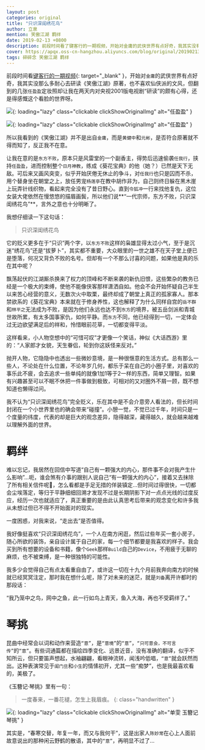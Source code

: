 ```yaml
---
layout: post
categories: original
title: "只识深闺绣花鸟"
author: 立泉
mention: 笑傲江湖 羁绊
date: 2019-02-13 +0800
description: 前段时间看了键客行的一期视频，开始对金庸的武侠世界有点好奇，我其实没有那么多耐心去研读《笑傲江湖》原著，也不喜欢仙侠派的文风，但翻到的几张任盈盈定妆照却让我在两天内对央视2001版电视剧“研读”得颇有心得，还是得感慨这个看脸的世界呀。
cover: https://apqx.oss-cn-hangzhou.aliyuncs.com/blog/original/20190213/xvqing_02.jpg
tags: 碎碎念 笑傲江湖 羁绊
---
```


前段时间看[键客行的一期视频](https://www.bilibili.com/video/av14253687/){: target="_blank" }，开始对`金庸`的武侠世界有点好奇，我其实没那么多耐心去研读《笑傲江湖》原著，也不喜欢仙侠派的文风，但翻到的几张`任盈盈`定妆照却让我在两天内对央视2001版电视剧“研读”的颇有心得，还是得感慨这个看脸的世界呀。

![](https://apqx.oss-cn-hangzhou.aliyuncs.com/blog/original/20190213/xvqing_01.jpg){: loading="lazy" class="clickable clickShowOriginalImg" alt="任盈盈" }

![](https://apqx.oss-cn-hangzhou.aliyuncs.com/blog/original/20190213/xvqing_02.jpg){: loading="lazy" class="clickable clickShowOriginalImg" alt="任盈盈" }

所以我看到的《笑傲江湖》并不是出自`金庸`，而是`黄健中`和`元彬`，是否符合原著就不得而知了，反正我不在意。

让我在意的是`东方不败`，原本只是风雷堂的一个副香主，得势后迅速偷袭`任我行`，挟持`任盈盈`，进而控制整个`日月神教`，练成《葵花宝典》的他（她？）已然是天下无敌。可后来又画风突变，似乎开始厌倦无休止的争斗，对`任我行`也只是囚而不杀，用个替身坐在朝堂之上，放任男宠`杨莲亭`在教中胡作非为，自己则终日躲在黑木崖上玩弄针线织物，看起来完全没有了昔日野心。直到`令狐冲`一行来找他复仇，这位女装大佬依然在慢悠悠的描眉画鬓，所以他们说**“一代宗师，东方不败，只识深闺绣花鸟”**，言外之意也十分明晰了。

我想仔细读一下这句话：

> 只识深闺绣花鸟

它的贬义更多在于“只识”两个字，以`东方不败`这样的枭雄显得太过小气，至于是沉迷“绣花鸟”还是“拔萝卜”，其实都不重要，大众眼里的一世之雄不在天子堂上便已是堕落，何况又背负不败的名号。但却有一个不那么讨喜的问题，如果他是真的乐在其中呢？

飘荡起伏的江湖厮杀换来了权力的顶峰和不断来袭的新仇旧恨，这些繁杂的教务已经是一个极大的束缚，使他不能像侠客那样潇洒自如。他会不会开始怀疑自己半生以来苦心经营的意义，无数次火中取栗，最终却成了朝堂上真正的孤家寡人。那本禁欲系的《葵花宝典》本来就在于修身养性，这也解释了为什么同样自宫的`岳不群`和`林平之`无法成为不败，是因为他们永远也达不到`东方`的境界，被五岳剑派和青城世故所累，有太多国事家仇，如何平静。而`东方`不同，他已经得到一切，一定体会过无边欲望满足后的祥和，怜惜眼前花草，一切都变得平淡。

这样看来，小人物空想中的“可惜可叹”才更像一个笑话，神似《大话西游》里的：“人家郎才女貌，天生眷侣，轮到你这妖怪来反对。”

抛开人物，它隐隐中也透出一些微妙意境，是一种很惬意的生活方式。总有那么一些人，不论处在什么位置，不论年岁几何，都乐于呆在自己的小圈子里，对喜欢的事乐此不疲，会去追求一些单纯的就像1加1等于2一样的东西，简单又理智。如果有兴趣甚至可以不眠不休把一件事做到极致，可相对的又对圈外不屑一顾，既不想知道也懒得过问。

我不认为“只识深闺绣花鸟”完全贬义，乐在其中是不会介意旁人看法的，但长时间封闭在一个小世界里也的确会带来“碰撞”。小憩一觉，不觉已过千年，时间只是一个度量的纬度，代表的却是巨大的观念差异，隐得越深，藏得越久，就会越来越难以理解外面的世界。

# 羁绊

难以忘记，我居然在回信中写道“自己有一颗强大的内心，那件事不会对我产生什么影响”...呃，谁会煞有介事的跟别人说自己“有一颗强大的内心”，接着又去抹除了所有相关信件呢🙁，怎么看都是手足无措的佯装镇定...但时间过得很快，一切都会尘埃落定，等归于平静细细回溯才发现不过是长期阴影下对一点点光线的过度反应，经历一次也就适应了，真正重要的是由此认真思考后带来的观念变化和许多我从未想过但已不得不开始面对的现实。

一度困惑，对我来说，“走出去”是否值得。

我好像挺喜欢“只识深闺绣花鸟”，一个人在南方闲逛，然后过些年买一套小房子，随心所欲的装饰，亲自设计属于自己的家，每一个细节都要是我喜欢的样子。我会买到所有想要的设备和书籍，像个`Geek`那样`Build`自己的`Device`，不用疲于无聊的麻烦，也不被束缚，是一种很独特的可能性。

我多少会觉得自己有点太看重自由了，或许这一切在十九个月前我奔向南方的时候就已经冥冥注定，那时我在想什么呢，除了对未来的迷茫，就是`刘备`离开许都时的那段话：

“我乃笼中之鸟，网中之鱼，此一行如鸟上青天，鱼入大海，再也不受羁绊了。”

# 琴挑

昆曲中经常会以词和动作来营造`“意”`，是`“意境”`的`“意”`，`“只可意会，不可言传”`的`“意”`。有些词通篇都在描绘四季变化、远景近音，没有准确的翻译，似乎不知所云，但只要笛声想起，水袖翩翩，看眼神流转，闻浅吟低唱，`“意”`就会跃然而出。这种表演常见于`闺门旦`和`小生`的情愫初开，尤其一些“痴梦”，也是我最喜欢看的，美极了。

《玉簪记·琴挑》里有一句：

> 一度春来，一番花褪，怎生上我眉痕。
{: class="handwritten" }

![](https://apqx.oss-cn-hangzhou.aliyuncs.com/blog/original/20190213/shanwen_yuzanji_2018_thumb.jpg){: loading="lazy" class="clickable clickShowOriginalImg" alt="单雯 玉簪记 琴挑" }

其实是，“春寒交替，年复一年，而又与我何干”，这是出家人`陈妙常`在心上人面前故意说出的那种闲云野鹤的散语，其中的`“意”`，再明显不过了...
